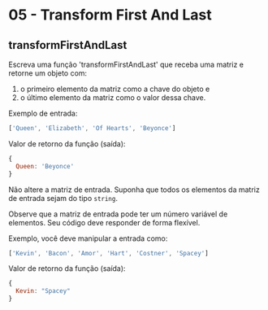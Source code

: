 # 05 - Transform First And Last

## transformFirstAndLast

Escreva uma função 'transformFirstAndLast' que receba uma matriz e retorne um objeto com:

1. o primeiro elemento da matriz como a chave do objeto e
2. o último elemento da matriz como o valor dessa chave.

Exemplo de entrada:

```javascript
['Queen', 'Elizabeth', 'Of Hearts', 'Beyonce']
```

Valor de retorno da função \(saída\):

```javascript
{
  Queen: 'Beyonce'
}
```

Não altere a matriz de entrada. Suponha que todos os elementos da matriz de entrada sejam do tipo `string`.

Observe que a matriz de entrada pode ter um número variável de elementos. Seu código deve responder de forma flexível.

Exemplo, você deve manipular a entrada como:

```javascript
['Kevin', 'Bacon', 'Amor', 'Hart', 'Costner', 'Spacey']
```

Valor de retorno da função \(saída\):

```javascript
{
  Kevin: "Spacey"
}
```

